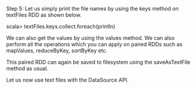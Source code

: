 
Step 5: Let us simply print the file names by using the keys method on textFiles RDD as shown below.

scala> textFiles.keys.collect.foreach(println)



 

We can also get the values by using the values method. We can also perform all the operations which you can apply on paired RDDs such as mapValues, reduceByKey, sortByKey etc.

This paired RDD can again be saved to filesystem using the saveAsTextFile method as usual.

Let us now use text files with the DataSource API.
